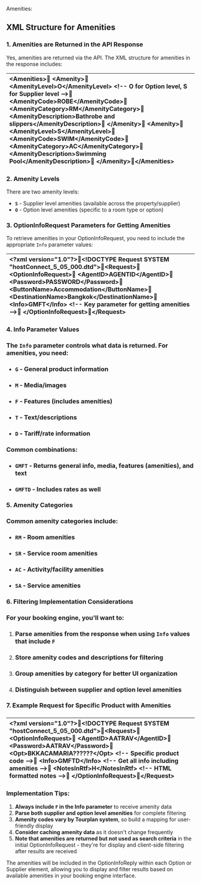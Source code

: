 Amenities:

## **XML Structure for Amenities**

### **1\. Amenities are Returned in the API Response**

Yes, amenities are returned via the API. The XML structure for amenities in the response includes:

| \<Amenities\>  \<Amenity\>    \<AmenityLevel\>O\</AmenityLevel\>  \<\!-- O for Option level, S for Supplier level \--\>    \<AmenityCode\>ROBE\</AmenityCode\>    \<AmenityCategory\>RM\</AmenityCategory\>    \<AmenityDescription\>Bathrobe and slippers\</AmenityDescription\>  \</Amenity\>  \<Amenity\>    \<AmenityLevel\>S\</AmenityLevel\>    \<AmenityCode\>SWIM\</AmenityCode\>    \<AmenityCategory\>AC\</AmenityCategory\>    \<AmenityDescription\>Swimming Pool\</AmenityDescription\>  \</Amenity\>\</Amenities\> |
| :---- |

### **2\. Amenity Levels**

There are two amenity levels:

* **`S`** \- Supplier level amenities (available across the property/supplier)  
* **`O`** \- Option level amenities (specific to a room type or option)

### **3\. OptionInfoRequest Parameters for Getting Amenities**

To retrieve amenities in your OptionInfoRequest, you need to include the appropriate `Info` parameter values:

| \<?xml version="1.0"?\>\<\!DOCTYPE Request SYSTEM "hostConnect\_5\_05\_000.dtd"\>\<Request\>  \<OptionInfoRequest\>    \<AgentID\>AGENTID\</AgentID\>    \<Password\>PASSWORD\</Password\>    \<ButtonName\>Accommodation\</ButtonName\>    \<DestinationName\>Bangkok\</DestinationName\>    \<Info\>GMFT\</Info\>  \<\!-- Key parameter for getting amenities \--\>  \</OptionInfoRequest\>\</Request\> |
| :---- |

### 4\. Info Parameter Values

### The `Info` parameter controls what data is returned. For amenities, you need:

* ### `G` \- General product information

* ### `M` \- Media/images

* ### `F` \- Features (includes amenities)

* ### `T` \- Text/descriptions

* ### `D` \- Tariff/rate information

### Common combinations:

* ### `GMFT` \- Returns general info, media, features (amenities), and text

* ### `GMFTD` \- Includes rates as well

### 5\. Amenity Categories

### Common amenity categories include:

* ### `RM` \- Room amenities

* ### `SR` \- Service room amenities

* ### `AC` \- Activity/facility amenities

* ### `SA` \- Service amenities

### 6\. Filtering Implementation Considerations

### For your booking engine, you'll want to:

1. ### Parse amenities from the response when using `Info` values that include `F`

2. ### Store amenity codes and descriptions for filtering

3. ### Group amenities by category for better UI organization

4. ### Distinguish between supplier and option level amenities

### 7\. Example Request for Specific Product with Amenities

### 

| \<?xml version="1.0"?\>\<\!DOCTYPE Request SYSTEM "hostConnect\_5\_05\_000.dtd"\>\<Request\>  \<OptionInfoRequest\>    \<AgentID\>AATRAV\</AgentID\>    \<Password\>AATRAV\</Password\>    \<Opt\>BKKACAMARIA??????\</Opt\>  \<\!-- Specific product code \--\>    \<Info\>GMFTD\</Info\>  \<\!-- Get all info including amenities \--\>    \<NotesInRtf\>H\</NotesInRtf\>  \<\!-- HTML formatted notes \--\>  \</OptionInfoRequest\>\</Request\> |
| :---- |

### **Implementation Tips:**

1. **Always include `F` in the Info parameter** to receive amenity data  
2. **Parse both supplier and option level amenities** for complete filtering  
3. **Amenity codes vary by Tourplan system**, so build a mapping for user-friendly display  
4. **Consider caching amenity data** as it doesn't change frequently  
5. **Note that amenities are returned but not used as search criteria** in the initial OptionInfoRequest \- they're for display and client-side filtering after results are received

The amenities will be included in the OptionInfoReply within each Option or Supplier element, allowing you to display and filter results based on available amenities in your booking engine interface.

